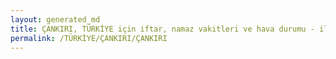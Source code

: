 ```yaml
---
layout: generated_md
title: ÇANKIRI, TÜRKİYE için iftar, namaz vakitleri ve hava durumu - ilçe/eyalet seç
permalink: /TÜRKİYE/ÇANKIRI/ÇANKIRI
---
```


<script type="text/javascript">
  var country = TÜRKİYE;
  var city = ÇANKIRI;
  var state = ÇANKIRI;
  var lat = 72;
  var lon = 21;
</script>

